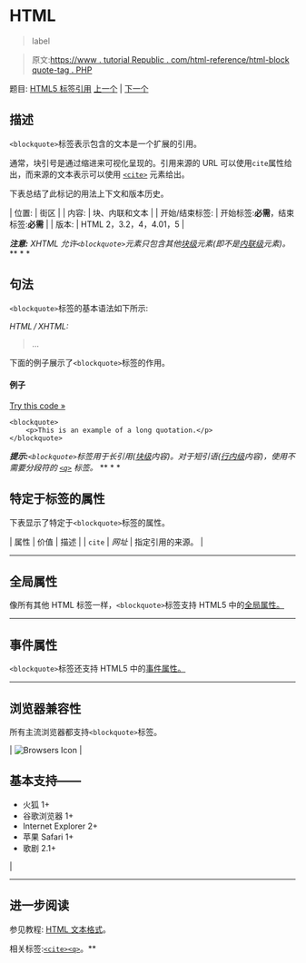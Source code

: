 # HTML

> label

> 原文:[https://www . tutorial Republic . com/html-reference/html-block quote-tag . PHP](https://www.tutorialrepublic.com/html-reference/html-blockquote-tag.php)

题目: [HTML5 标签引用](html5-tags.php) [上一个](html-big-tag.php) | [下一个](html-body-tag.php)

## 描述

`<blockquote>`标签表示包含的文本是一个扩展的引用。

通常，块引号是通过缩进来可视化呈现的。引用来源的 URL 可以使用`cite`属性给出，而来源的文本表示可以使用 [`<cite>`](html-cite-tag.php) 元素给出。

下表总结了此标记的用法上下文和版本历史。

| 位置: | 街区 |
| 内容: | 块、内联和文本 |
| 开始/结束标签: | 开始标签:**必需**，结束标签:**必需** |
| 版本: | HTML 2，3.2，4，4.01，5 |

 ***注意:** XHTML 允许`<blockquote>`元素只包含其他[块级](../css-tutorial/css-visual-formatting.php#block-level)元素(即不是[内联级](../css-tutorial/css-visual-formatting.php#inline-level)元素)。*  ** * *

## 句法

`<blockquote>`标签的基本语法如下所示:

*HTML / XHTML:* <blockquote cite="*URL*"> ... </blockquote>

下面的例子展示了`<blockquote>`标签的作用。

#### 例子

[Try this code »](../codelab.php?topic=html&file=blockquote-tag "Try this code using online Editor")

```
<blockquote>
    <p>This is an example of a long quotation.</p>
</blockquote>
```

 ***提示:**`<blockquote>`标签用于长引用([块级](../css-tutorial/css-visual-formatting.php#block-level)内容)。对于短引语([行内级](../css-tutorial/css-visual-formatting.php#inline-level)内容)，使用不需要分段符的 [`<q>`](html-q-tag.php) 标签。*  ** * *

## 特定于标签的属性

下表显示了特定于`<blockquote>`标签的属性。

| 属性 | 价值 | 描述 |
| `cite` | *网址* | 指定引用的来源。 |

* * *

## 全局属性

像所有其他 HTML 标签一样，`<blockquote>`标签支持 HTML5 中的[全局属性。](html5-global-attributes.php)

* * *

## 事件属性

`<blockquote>`标签还支持 HTML5 中的[事件属性。](html5-event-attributes.php)

* * *

## 浏览器兼容性

所有主流浏览器都支持`<blockquote>`标签。

| ![Browsers Icon](../Images/e9331123c77668c1832e541c2fca1002.png) | 

## 基本支持——

*   火狐 1+
*   谷歌浏览器 1+
*   Internet Explorer 2+
*   苹果 Safari 1+
*   歌剧 2.1+

 |

* * *

## 进一步阅读

参见教程: [HTML 文本格式](../html-tutorial/html-text-formatting.php)。

相关标签:[`<cite>`](html-cite-tag.php)[`<q>`](html-q-tag.php)。**